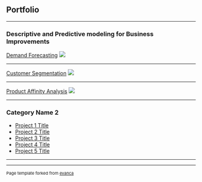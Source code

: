 ## Portfolio

---

### Descriptive and Predictive modeling for Business Improvements 

[Demand Forecasting](/sample_page)
<img src="images/dummy_thumbnail.jpg?raw=true"/>

---
[Customer Segmentation](/pdf/sample_presentation.pdf)
<img src="images/dummy_thumbnail.jpg?raw=true"/>

---
[Product Affinity Analysis](http://example.com/)
<img src="images/dummy_thumbnail.jpg?raw=true"/>

---

### Category Name 2

- [Project 1 Title](http://example.com/)
- [Project 2 Title](http://example.com/)
- [Project 3 Title](http://example.com/)
- [Project 4 Title](http://example.com/)
- [Project 5 Title](http://example.com/)

---




---
<p style="font-size:11px">Page template forked from <a href="https://github.com/evanca/quick-portfolio">evanca</a></p>
<!-- Remove above link if you don't want to attibute -->
